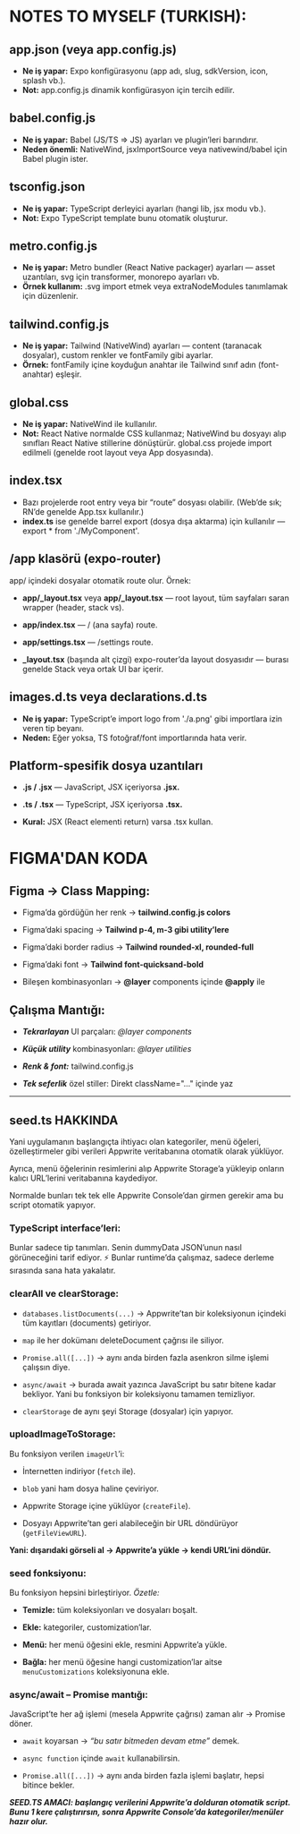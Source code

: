 # NOTES TO MYSELF (TURKISH):

## app.json (veya app.config.js)

- **Ne iş yapar:** Expo konfigürasyonu (app adı, slug, sdkVersion, icon, splash vb.).
- **Not:** app.config.js dinamik konfigürasyon için tercih edilir.

## babel.config.js

- **Ne iş yapar:** Babel (JS/TS => JS) ayarları ve plugin’leri barındırır.
- **Neden önemli:** NativeWind, jsxImportSource veya nativewind/babel için Babel plugin ister.

## tsconfig.json

- **Ne iş yapar:** TypeScript derleyici ayarları (hangi lib, jsx modu vb.).
- **Not:** Expo TypeScript template bunu otomatik oluşturur.

## metro.config.js

- **Ne iş yapar:** Metro bundler (React Native packager) ayarları — asset uzantıları, svg için transformer, monorepo ayarları vb.
- **Örnek kullanım:** .svg import etmek veya extraNodeModules tanımlamak için düzenlenir.

## tailwind.config.js

- **Ne iş yapar:** Tailwind (NativeWind) ayarları — content (taranacak dosyalar), custom renkler ve fontFamily gibi ayarlar.
- **Örnek:** fontFamily içine koyduğun anahtar ile Tailwind sınıf adın (font-anahtar) eşleşir.

## global.css

- **Ne iş yapar:** NativeWind ile kullanılır.
- **Not:** React Native normalde CSS kullanmaz; NativeWind bu dosyayı alıp sınıfları React Native stillerine dönüştürür. global.css projede import edilmeli (genelde root layout veya App dosyasında).

## index.tsx

- Bazı projelerde root entry veya bir “route” dosyası olabilir. (Web’de sık; RN’de genelde App.tsx kullanılır.)
- **index.ts** ise genelde barrel export (dosya dışa aktarma) için kullanılır — export \* from './MyComponent'.

## /app klasörü (expo-router)

app/ içindeki dosyalar otomatik route olur. Örnek:

- **app/\_layout.tsx** veya **app/\_layout.tsx** — root layout, tüm sayfaları saran wrapper (header, stack vs).

- **app/index.tsx** — / (ana sayfa) route.

- **app/settings.tsx** — /settings route.

- **\_layout.tsx** (başında alt çizgi) expo-router’da layout dosyasıdır — burası genelde Stack veya ortak UI bar içerir.

## images.d.ts veya declarations.d.ts

- **Ne iş yapar:** TypeScript’e import logo from './a.png' gibi importlara izin veren tip beyanı.
- **Neden:** Eğer yoksa, TS fotoğraf/font importlarında hata verir.

## Platform-spesifik dosya uzantıları

- **.js / .jsx** — JavaScript, JSX içeriyorsa **.jsx.**

- **.ts / .tsx** — TypeScript, JSX içeriyorsa **.tsx.**

- **Kural:** JSX (React elementi return) varsa .tsx kullan.

# FIGMA'DAN KODA

## Figma → Class Mapping:

- Figma’da gördüğün her renk → **tailwind.config.js colors**

- Figma’daki spacing → **Tailwind p-4, m-3 gibi utility’lere**

- Figma’daki border radius → **Tailwind rounded-xl, rounded-full**

- Figma’daki font → **Tailwind font-quicksand-bold**

- Bileşen kombinasyonları → **@layer** components içinde **@apply** ile

## Çalışma Mantığı:

- **_Tekrarlayan_** UI parçaları: _@layer components_

- **_Küçük utility_** kombinasyonları: _@layer utilities_

- **_Renk & font:_** tailwind.config.js

- **_Tek seferlik_** özel stiller: Direkt className="..." içinde yaz

---

## seed.ts HAKKINDA

Yani uygulamanın başlangıçta ihtiyacı olan kategoriler, menü öğeleri, özelleştirmeler gibi verileri Appwrite veritabanına otomatik olarak yüklüyor.

Ayrıca, menü öğelerinin resimlerini alıp Appwrite Storage’a yükleyip onların kalıcı URL’lerini veritabanına kaydediyor.

Normalde bunları tek tek elle Appwrite Console’dan girmen gerekir ama bu script otomatik yapıyor.

### TypeScript interface’leri:

Bunlar sadece tip tanımları. Senin dummyData JSON’unun nasıl görüneceğini tarif ediyor.
⚡ Bunlar runtime’da çalışmaz, sadece derleme sırasında sana hata yakalatır.

### clearAll ve clearStorage:

- `databases.listDocuments(...)` → Appwrite’tan bir koleksiyonun içindeki tüm kayıtları (documents) getiriyor.

- `map` ile her dokümanı deleteDocument çağrısı ile siliyor.

- `Promise.all([...])` → aynı anda birden fazla asenkron silme işlemi çalışsın diye.

- `async/await` → burada await yazınca JavaScript bu satır bitene kadar bekliyor.
  Yani bu fonksiyon bir koleksiyonu tamamen temizliyor.

- `clearStorage` de aynı şeyi Storage (dosyalar) için yapıyor.

### uploadImageToStorage:

Bu fonksiyon verilen `imageUrl`’i:

- İnternetten indiriyor (`fetch` ile).

- `blob` yani ham dosya haline çeviriyor.

- Appwrite Storage içine yüklüyor (`createFile`).

- Dosyayı Appwrite’tan geri alabileceğin bir URL döndürüyor (`getFileViewURL`).

**Yani: dışarıdaki görseli al → Appwrite’a yükle → kendi URL’ini döndür.**

### seed fonksiyonu:

Bu fonksiyon hepsini birleştiriyor.
_Özetle:_

- **Temizle:** tüm koleksiyonları ve dosyaları boşalt.

- **Ekle:** kategoriler, customization’lar.

- **Menü:** her menü öğesini ekle, resmini Appwrite’a yükle.

- **Bağla:** her menü öğesine hangi customization’lar aitse `menuCustomizations` koleksiyonuna ekle.

### async/await – Promise mantığı:

JavaScript’te her ağ işlemi (mesela Appwrite çağrısı) zaman alır → Promise döner.

- `await` koyarsan → _“bu satır bitmeden devam etme”_ demek.

- `async function` içinde `await` kullanabilirsin.

- `Promise.all([...])` → aynı anda birden fazla işlemi başlatır, hepsi bitince bekler.

**_SEED.TS AMACI: başlangıç verilerini Appwrite’a dolduran otomatik script._**
**_Bunu 1 kere çalıştırırsın, sonra Appwrite Console’da kategoriler/menüler hazır olur._**
